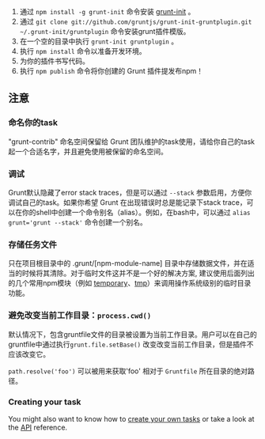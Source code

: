 
1. 通过 `npm install -g grunt-init` 命令安装 [grunt-init](https://github.com/gruntjs/grunt-init) 。
2. 通过 `git clone git://github.com/gruntjs/grunt-init-gruntplugin.git ~/.grunt-init/gruntplugin` 命令安装grunt插件模版。
3. 在一个空的目录中执行 `grunt-init gruntplugin` 。
4. 执行 `npm install` 命令以准备开发环境。
5. 为你的插件书写代码。
6. 执行 `npm publish` 命令将你创建的 Grunt 插件提发布npm！

## 注意

### 命名你的task

"grunt-contrib" 命名空间保留给 Grunt 团队维护的task使用，请给你自己的task起一个合适名字，并且避免使用被保留的命名空间。

### 调试
Grunt默认隐藏了error stack traces，但是可以通过 `--stack` 参数启用，方便你调试自己的task。如果你希望 Grunt 在出现错误时总是能记录下stack trace，可以在你的shell中创建一个命令别名（alias）。例如，在bash中，可以通过 `alias grunt='grunt --stack'` 命令创建一个别名。

### 存储任务文件

只在项目根目录中的 .grunt/[npm-module-name] 目录中存储数据文件，并在适当的时候将其清除。对于临时文件这并不是一个好的解决方案, 建议使用后面列出的几个常用npm模块（例如 [temporary](https://www.npmjs.org/package/temporary)、[tmp](https://www.npmjs.org/package/tmp)）来调用操作系统级别的临时目录功能。

### 避免改变当前工作目录：`process.cwd()`
默认情况下，包含gruntfile文件的目录被设置为当前工作目录。用户可以在自己的gruntfile中通过执行`grunt.file.setBase()` 改变改变当前工作目录，但是插件不应该改变它。

`path.resolve('foo')` 可以被用来获取'foo' 相对于 `Gruntfile` 所在目录的绝对路径。

### Creating your task

You might also want to know how to [create your own tasks](https://gruntjs.com/creating-tasks) or take a look at the [API](https://gruntjs.com/api) reference.
